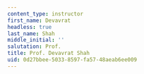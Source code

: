 ```yaml
---
content_type: instructor
first_name: Devavrat
headless: true
last_name: Shah
middle_initial: ''
salutation: Prof.
title: Prof. Devavrat Shah
uid: 0d27bbee-5033-8597-fa57-48aeab6ee009
---
```

